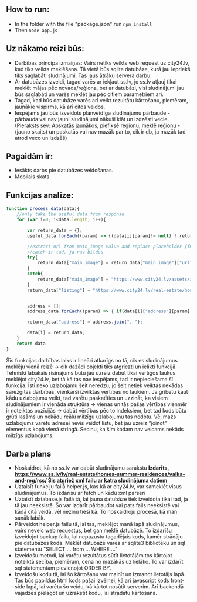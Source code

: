 ## How to run:
* In the folder with the file "package.json" run `npm install`
* Then `node app.js`

## Uz nākamo reizi būs:
* Darbības principa izmaiņas: Vairs netiks veikts web request uz city24.lv, kad tiks veikta meklēšana. Tā vietā būs sqlite datubāze, kurā jau iepriekš tiks saglabāti sludinājumi. Tas ļaus ātrāku servera darbu.
* Ar datubāzes izveidi, tagad varēs ar iekļaut ss.lv, jo ss.lv atļauj tikai meklēt mājas pēc novada/reģiona, bet ar datubāzi, visi sludinājumi jau būs saglabāti un varēs meklēt jau pēc citiem parametriem arī.
* Tagad, kad būs datubāze varēs arī veikt rezultātu kārtošanu, piemēram, jaunākie vispirms, kā arī citos veidos.
* Iespējams jau būs izveidots plānveidīga sludinājumu pārbaude - pārbauda vai nav jauni sludinājumi nākuši klāt un izdzēsti vecie. (Pieraksts sev: Apskatās jaunākos, piefiksē reģionu, meklē reģionu - (jauno skaits) un paskatās vai nav mazāk par to, cik ir db, ja mazāk tad atrod veco un izdzēš)

## Pagaidām ir:
* Iesākts darbs pie datubāzes veidošanas.
* Mobilais skats

## Funkcijas analīze:
```js
function process_data(data){
    //only take the useful data from response
    for (var i=0; i<data.length; i++){

        var return_data = {};
        useful_data.forEach((param) => {(data[i][param]!= null) ? return_data[param]=data[i][param] : return_data[param]="???"});

        //extract url from main_image value and replace placeholder {fmt:em} with the resolution
        //catch ir tad, ja nav bildes
        try{
            return_data["main_image"] = return_data["main_image"]["url"].replace("{fmt:em}", "13");
        }
        catch{ 
            return_data["main_image"] = "https://www.city24.lv/assets/img/placeholder/object_placeholder.46f176b8.svg"
        }
        return_data["listing"] = "https://www.city24.lv/real-estate/houses-for-sale/a/" + data[i]["friendly_id"]; //tas a ir vienkarsi vajadzigs


        address = [];
        address_data.forEach((param) => { if(data[i]["address"][param]!= null) address.push(data[i]["address"][param])});

        return_data["address"] = address.join(", ");

        data[i] = return_data;
    }
    return data
}
```
Šīs funkcijas darbības laiks ir lineāri atkarīgs no tā, cik es sludinājumus meklēju vienā reizē -> cik dažādi objekti tiks atgriezti un ielikti funkcijā. Tehniski labākais risinājums būtu jau uzreiz dabūt tikai vērtīgos laukus meklējot city24.lv, bet tā kā tas nav iespējams, tad ir nepieciešama šī funkcija. Īsti neko uzlabojamu šeit neredzu, jo šeit netiek veiktas nekādas sarežģītas darbības, vienkārši izvilktas vērtības no laukiem. Ja gribētu kaut kādu uzlabojumu veikt, tad varētu paskatīties un uzzināt, ka visiem sludinājumiem ir vienāda struktūra -> vienas un tās pašas vērtības vienmēr ir noteiktas pozīcijās -> dabūt vērtības pēc to indeksiem, bet tad kods būtu grūti lasāms un nekādu reālu milzīgu uzlabojumu tas nedotu. Vēļ mazs uzlabojums varētu adresei nevis veidot listu, bet jau uzreiz "joinot" elementus kopā vienā stringā. Secinu, ka šim kodam nav veicams nekāds milzīgs uzlabojums.

## Darba plāns
* ~~Noskaidrot, kā no ss.lv var dabūt sludinājumu sarakstu~~ **Izdarīts, https://www.ss.lv/lv/real-estate/homes-summer-residences/valka-and-reg/rss/ Šis atgriež xml failu ar katra sludinājuma datiem**
* Uztaisīt funkciju failā helper.js, kas kā ar city24.lv, var sameklēt visus sludinājumus. To izdarīšu ar fetch un kādu xml parseri
* Uztaisīt database.js failā tā, lai jauna datubāze tiek izveidota tikai tad, ja tā jau neeksistē. Šo var izdarīt pārbaudot vai pats fails neeksistē vai kādā citā veidā, vēl nezinu tieši kā. To noskaidroju procesā, kā man sanāk labāk.
* Pārveidot helper.js failu tā, lai tas, meklējot manā lapā sludinājumus, vairs neveic web requestus, bet gan meklē datubāzē. To izdarīšu izveidojot backup failu, lai nepazustu tagadējais kods, kamēr strādāju pie datubāzes koda. Meklēt datubāzē varēs ar sqlite3 bibliotēku un sql statementu "SELECT ... from ... WHERE ..."
* Izveidošu metodi, lai varētu rezultātus sūtīt lietotājām tos kārtojot noteiktā secība, piemēram, cena no mazākās uz lielāko. To var izdarīt sql statementam pievienojot ORDER BY.
* Izveidošu kodu tā, lai šo kārtošanu var mainīt un izmanot lietotājs lapā. Tas būs papildus html kods pašai izvēlnei, kā arī javascript kods front-side lapā, lai varētu šo veidu, kā kārtot nosūtīt serverim. Arī backendā vajadzēs pielāgot un uzrakstīt kodu, lai strādātu kārtošana.
